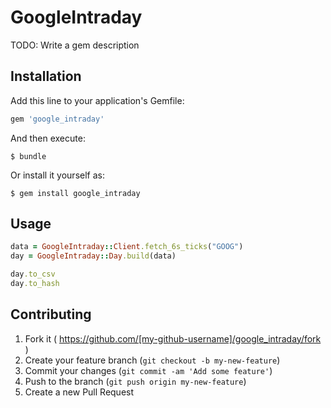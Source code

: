 # GoogleIntraday

TODO: Write a gem description

## Installation

Add this line to your application's Gemfile:

```ruby
gem 'google_intraday'
```

And then execute:

    $ bundle

Or install it yourself as:

    $ gem install google_intraday

## Usage

```ruby
data = GoogleIntraday::Client.fetch_6s_ticks("GOOG")
day = GoogleIntraday::Day.build(data)

day.to_csv
day.to_hash
```


## Contributing

1. Fork it ( https://github.com/[my-github-username]/google_intraday/fork )
2. Create your feature branch (`git checkout -b my-new-feature`)
3. Commit your changes (`git commit -am 'Add some feature'`)
4. Push to the branch (`git push origin my-new-feature`)
5. Create a new Pull Request
